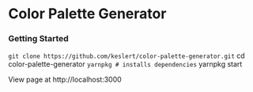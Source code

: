 Color Palette Generator
===================

### Getting Started

` git clone https://github.com/keslert/color-palette-generator.git
` cd color-palette-generator
` yarnpkg # installs dependencies
` yarnpkg start

View page at http://localhost:3000